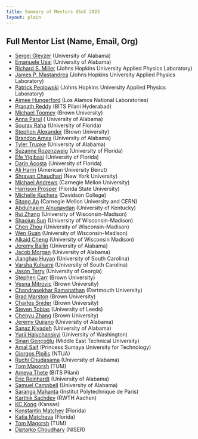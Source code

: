 ```yaml
---
title: Summary of Mentors GSoC 2023
layout: plain
---
```


## Full Mentor List (Name, Email, Org)

  * [Sergei Gleyzer](mailto:ml4-sci@cern.ch) (University of Alabama)
  * [Emanuele Usai](mailto:ml4-sci@cern.ch) (University of Alabama)
  * [Richard S. Miller](mailto:ml4-sci@cern.ch) (Johns Hopkins University Applied Physics Laboratory)
  * [James P. Mastandrea](mailto:ml4-sci@cern.ch) (Johns Hopkins University Applied Physics Laboratory)
  * [Patrick Peplowski](mailto:ml4-sci@cern.ch) (Johns Hopkins University Applied Physics Laboratory)
  * [Aimee Hungerford](mailto:ml4-sci@cern.ch) (Los Alamos National Laboratories)
  * [Pranath Reddy](mailto:ml4-sci@cern.ch) (BITS Pilani Hyderabad)
  * [Michael Toomey](mailto:ml4-sci@cern.ch) (Brown University)
  * [Anna Parul](mailto:ml4-sci@cern.ch) ( University of Alabama)
  * [Sourav Raha](mailto:ml4-sci@cern.ch) (University of Florida)
  * [Stephon Alexander](mailto:ml4-sci@cern.ch) (Brown University)
  * [Brandon Ames](mailto:ml4-sci@cern.ch) (University of Alabama)
  * [Tyler Trupke](mailto:ml4-sci@cern.ch) (University of Alabama)
  * [Suzanne Rozenzweig](mailto:ml4-sci@cern.ch) (University of Florida)
  * [Efe Yigibasi](mailto:ml4-sci@cern.ch) (University of Florida)
  * [Darin Acosta](mailto:ml4-sci@cern.ch) (University of Florida)
  * [Ali Hariri](mailto:ml4-sci@cern.ch) (American University Beirut)
  * [Shravan Chaudhari](mailto:ml4-sci@cern.ch) (New York University)
  * [Michael Andrews](mailto:ml4-sci@cern.ch) (Carnegie Mellon University)
  * [Harrison Prosper](mailto:ml4-sci@cern.ch) (Florida State University)
  * [Michelle Kuchera](mailto:ml4-sci@cern.ch) (Davidson College)
  * [Sitong An](mailto:ml4-sci@cern.ch) (Carnegie Mellon University and CERN)
  * [Abdulhakim Alnuqaydan](mailto:ml4-sci@cern.ch) (University of Kentucky)
  * [Rui Zhang](mailto:ml4-sci@cern.ch) (University of Wisconsin-Madison)
  * [Shaojun Sun](mailto:ml4-sci@cern.ch) (University of Wisconsin-Madison)
  * [Chen Zhou](mailto:ml4-sci@cern.ch) (University of Wisconsin-Madison)
  * [Wen Guan](mailto:ml4-sci@cern.ch) (University of Wisconsin-Madison)
  * [Alkaid Cheng](mailto:ml4-sci@cern.ch) (University of Wisconsin Madison)
  * [Jeremy Bailin](mailto:ml4-sci@cern.ch) (University of Alabama)
  * [Jacob Morgan](mailto:ml4-sci@cern.ch) (University of Alabama)
  * [Jianghao Huyan](mailto:ml4-sci@cern.ch) (University of South Carolina)
  * [Varsha Kulkarni](mailto:ml4-sci@cern.ch) (University of South Carolina)
  * [Jason Terry](mailto:ml4-sci@cern.ch) (University of Georgia)
  * [Stephen Carr](mailto:ml4-sci@cern.ch) (Brown University)
  * [Vesna Mitrovic](mailto:ml4-sci@cern.ch) (Brown University)
  * [Chandrasekhar Ramanathan](mailto:ml4-sci@cern.ch) (Dartmouth University)
  * [Brad Marston](mailto:ml4-sci@cern.ch) (Brown University)
  * [Charles Snider](mailto:ml4-sci@cern.ch) (Brown University)
  * [Steven Tobias](mailto:ml4-sci@cern.ch) (University of Leeds)
  * [Chenyu Zhang](mailto:ml4-sci@cern.ch) (Brown University)
  * [Jeremy Quijano](mailto:ml4-sci@cern.ch) (University of Alabama)
  * [Sanaz Kiyadeh](mailto:ml4-sci@cern.ch) (University of Alabama)
  * [Yurii Halychanskyi](mailto:ml4-sci@cern.ch) (University of Washington)
  * [Sinan Gençoğlu](mailto:ml4-sci@cern.ch) (Middle East Technical University)
  * [Amal Saif](mailto:ml4-sci@cern.ch) (Princess Sumaya University for Technology)
  * [Giorgos Pipilis](mailto:ml4-sci@cern.ch) (NTUA)
  * [Ruchi Chudasama](mailto:ml4-sci@cern.ch) (University of Alabama)
  * [Tom Magorsh](mailto:ml4-sci@cern.ch) (TUM)
  * [Ameya Thete](mailto:ml4-sci@cern.ch) (BITS Pilani)
  * [Eric Reinhardt](mailto:ml4-sci@cern.ch) (University of Alabama)
  * [Samuel Campbell](mailto:ml4-sci@cern.ch) (University of Alabama)
  * [Saranga Mahanta](mailto:ml4-sci@cern.ch) (Institut Polytechnique de Paris)
  * [Karthik Sachdev](mailto:ml4-sci@cern.ch) (RWTH Aachen)
  * [KC Kong](mailto:ml4-sci@cern.ch) (Kansas)
  * [Konstantin Matchev](mailto:ml4-sci@cern.ch) (Florida)
  * [Katia Matcheva](mailto:ml4-sci@cern.ch) (Florida)
  * [Tom Magorsh](mailto:ml4-sci@cern.ch) (TUM)
  * [Diptarko Choudhary](mailto:ml4-sci@cern.ch) (NISER)







<!-- * Darin Acosta [acostad@ufl.edu](mailto:acostad@ufl.edu) University of Florida
* Stephon Alexander [stephon_alexander@brown.edu ](mailto:stephon_alexander@brown.edu ) Brown University
* Sitong An [s.an@cern.ch](mailto:s.an@cern.ch) CERN
* Michael Andrews [michael.andrews@cern.ch](mailto:michael.andrews@cern.ch) CERN	
* Sergei Gleyzer [Sergei.Gleyzer@cern.ch](mailto:Sergei.Gleyzer@cern.ch) University of Alabama
* Wen Guan [wen.guan@cern.ch](mailto:wen.guan@cern.ch) University of Wisconsin-Madison
* Mujeon Kim [pq8556@ufl.edu](mailto:pq8556@ufl.edu) University of Florida
* Patrick Peplowski [Patrick.Peplowski@jhuapl.edu](mailto:Patrick.Peplowski@jhuapl.edu) JHUAPL
* Harrison Prosper [harry@hep.fsu.edu](mailto:harry@hep.fsu.edu) FSU
* Shaojun Sun [shaojun.sun@cern.ch](mailto:shaojun.sun@cern.ch) University of Wisconsin-Madison
* Michael Toomey [michael_toomey@brown.edu](mailto:michael_toomey@brown.edu) Brown University

* Chen Zhou [chen.zhou@cern.ch](mailto:chen.zhou@cern.ch) University of Wisconsin-Madison -->
